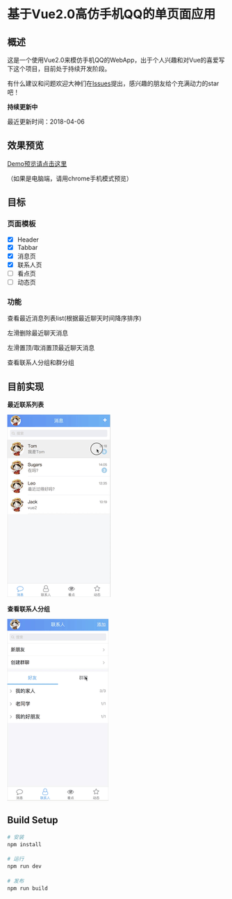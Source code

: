 # 基于Vue2.0高仿手机QQ的单页面应用

## 概述

这是一个使用Vue2.0来模仿手机QQ的WebApp，出于个人兴趣和对Vue的喜爱写下这个项目，目前处于持续开发阶段。

有什么建议和问题欢迎大神们在[Issues](https://github.com/suguoyao/vue2-QQ/issues)提出，感兴趣的朋友给个充满动力的star吧！

**持续更新中**

最近更新时间：2018-04-06

## 效果预览 

[Demo预览请点击这里](http://suguoyao.com/message) 


（如果是电脑端，请用chrome手机模式预览）


## 目标

### 页面模板
- [x]  Header
- [x]  Tabbar
- [x]  消息页
- [x]  联系人页
- [ ]  看点页
- [ ]  动态页

### 功能
查看最近消息列表list(根据最近聊天时间降序排序)

左滑删除最近聊天消息

左滑置顶/取消置顶最近聊天消息

查看联系人分组和群分组

## 目前实现

**最近联系列表**

![最近联系列表模板](./static/message.gif)


**查看联系人分组**

![查看联系人分组模板](./static/contact.gif)


## Build Setup

``` bash
# 安装
npm install

# 运行
npm run dev

# 发布
npm run build
